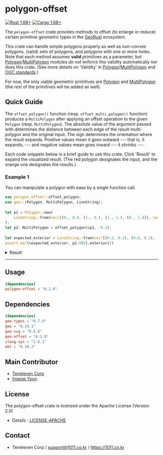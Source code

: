 # polygon-offset
[![Rust 1.68+](https://img.shields.io/badge/rust-1.68+-orange.svg)](https://www.rust-lang.org)
[![Cargo 1.68+](https://img.shields.io/badge/cargo-1.68+-blue.svg)](https://www.rust-lang.org)

The `polygon-offset` crate provides methods to offset (to enlarge or reduce) certain 
primitive geometric types in the [GeoRust] ecosystem.

This crate can handle simple polygons properly as well as non-convex polygons, (valid) sets of polygons, and polygons with one or more holes.
Note that each method assumes **valid** primitives as a parameter, but [Polygon][Polygon module]/[MultiPolygon][MultiPolygon module] modules
*do not* enforce this validity automatically nor does this crate. (See more details on 'Validity' in [Polygon][Polygon module]/[MultiPolygon][MultiPolygon module]
 and [OGC standards].)

For now, the only viable geometric primitives are [Polygon][Polygon module] and [MultiPolygon][MultiPolygon module] (the rest of the primitives will be added as well).

## Quick Guide

The `offset_polygon()` function (resp. `offset_multi_polygon()` function) produces a `MultiPolygon` after applying
an offset operation to the given `Polygon` (resp. `MultiPolygon`). The absolute value of the argument passed with
determines the distance between each edge of the result multi-polygon and the original input. The sign determines the orientation
where the result expands. Positive values mean it goes outward --- that is, it expands, --- and negative values mean goes inward
--- it shrinks ---.

Each code snippets below is a brief guide to use this crate. Click 'Result' to expand the visualized result.
(The red polygon designates the input, and the orange one designates the results.)

### Example 1

You can manipulate a polygon with ease by a single function call.

```rust
use polygon_offset::offset_polygon;
use geo::{Polygon, MultiPolygon, LineString};

let p1 = Polygon::new(
    LineString::from(vec![(0., 0.), (1., 0.), (1., 1.), (0., 1.)]), vec![],
);
let p2: MultiPolygon = offset_polygon(&p1, -0.2);

let expected_exterior = LineString::from(vec![(0.2, 0.2), (0.8, 0.2), (0.8, 0.8), (0.2, 0.8), (0.2, 0.2)]);
assert_eq!(&expected_exterior, p2.0[0].exterior())

```
<details>
<summary style="cursor:pointer"> Result </summary>
<img src="./example.svg" style="padding: 25px 30%;"/>
</details>

---
## Usage
```toml
[dependencies]
polygon-offset = "0.1.0"
```

## Dependencies
```toml
[dependencies]
geo-types = "0.7.9"
geo = "0.24.1"
geo-svg = "0.5.0"
geo-offset = "0.3.0"
clang-sys = "1.6.1"
wkt = "0.10.3"
```

## Main Contributor
 * [Teneleven Corp](https://1011.co.kr)
 * [Inseop Youn](https://github.com/pinebananais)


## License
The polygon-offset crate is licensed under the Apache License (Version 2.0)
 * Details : [LICENSE-APACHE](http://www.apache.org/licenses/LICENSE-2.0)

## Contact
 * Teneleven Corp / support@1011.co.kr / https://1011.co.kr

[GeoRust]: https://georust.org
[Polygon module]: https://docs.rs/geo/0.24.1/geo/geometry/struct.Polygon.html
[MultiPolygon module]: https://docs.rs/geo/0.24.1/geo/geometry/struct.MultiPolygon.html
[OGC standards]: https://www.ogc.org/standard/sfa/